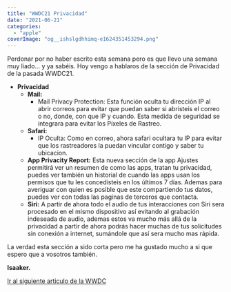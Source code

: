 ```yaml
---
title: "WWDC21 Privacidad"
date: "2021-06-21"
categories: 
  - "apple"
coverImage: "og__ishslgdhhimq-e1624351453294.png"
---
```


Perdonar por no haber escrito esta semana pero es que llevo una semana muy liado… y ya sabéis. Hoy vengo a hablaros de la sección de Privacidad de la pasada WWDC21.

- **Privacidad**
    - **Mail:**
        - Mail Privacy Protection: Esta función oculta tu dirección IP al abrir correos para evitar que puedan saber si abristeis el correo o no, donde, con que IP y cuando. Esta medida de seguridad se integrara para evitar los Píxeles de Rastreo.
    - **Safari:**
        - IP Oculta: Como en correo, ahora safari ocultara tu IP para evitar que los rastreadores la puedan vincular contigo y saber tu ubicacion.
    - **App Privacity Report:** Esta nueva sección de la app Ajustes permitirá ver un resumen de como las apps, tratan tu privacidad, puedes ver también un historial de cuando las apps usan los permisos que tu les concedisteis en los últimos 7 días. Ademas para averiguar con quien es posible que este compartiendo tus datos, puedes ver con todas las paginas de terceros que contacta.
    - **Siri:** A partir de ahora todo el audio de tus interacciones con Siri sera procesado en el mismo dispositivo así evitando al grabación indeseada de audio, ademas estos va mucho más allá de la privacidad a partir de ahora podrás hacer muchas de tus solicitudes sin conexión a internet, sumándole que así sera mucho mas rápida.

La verdad esta sección a sido corta pero me ha gustado mucho a si que espero que a vosotros también.

**Isaaker.**

[Ir al siguiente articulo de la WWDC](https://piscinadeentropia.es/icloud-wwdc21/)

